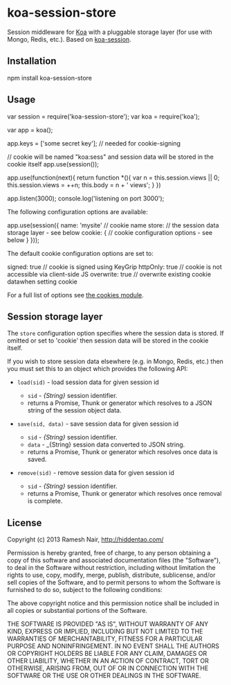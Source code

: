 # koa-session-store

Session middleware for [Koa](https://github.com/koajs/koa) with a pluggable storage layer (for use with Mongo, Redis, etc.).
Based on [koa-session](https://github.com/koajs/session).

## Installation

  npm install koa-session-store

## Usage

  var session = require('koa-session-store');
  var koa = require('koa');

  var app = koa();

  app.keys = ['some secret key'];  // needed for cookie-signing

  // cookie will be named "koa:sess" and session data will be stored in the cookie itself
  app.use(session());

  app.use(function(next){
    return function *(){
      var n = this.session.views || 0;
      this.session.views = ++n;
      this.body = n + ' views';
    }
  })

  app.listen(3000);
  console.log('listening on port 3000');

The following configuration options are available:

  app.use(session({
    name: 'mysite'    // cookie name
    store: <object instance>   // the session data storage layer - see below
    cookie: {
      // cookie configuration options - see below
    }
  }));

The default cookie configuration options are set to:

  signed: true      // cookie is signed using KeyGrip
  httpOnly: true    // cookie is not accessible via client-side JS
  overwrite: true   // overwrite existing cookie datawhen setting cookie

For a full list of options see [the cookies module](https://github.com/jed/cookies#cookiesset-name--value---options--).

## Session storage layer

The `store` configuration option specifies where the session data is stored. If omitted or set to 'cookie' then
session data will be stored in the cookie itself.

If you wish to store session data elsewhere (e.g. in Mongo, Redis, etc.) then you must set this to an object which
provides the following API:

 * `load(sid)` - load session data for given session id
   * `sid` - _{String}_ session identifier.
   * returns a Promise, Thunk or generator which resolves to a JSON string of the session object data.

 * `save(sid, data)` - save session data for given session id
   * `sid` - _{String}_ session identifier.
   * `data` - _{String} session data converted to JSON string.
   * returns a Promise, Thunk or generator which resolves once data is saved.

 * `remove(sid)` - remove session data for given session id
   * `sid` - _{String}_ session identifier.
   * returns a Promise, Thunk or generator which resolves once removal is complete.



## License

Copyright (c) 2013 Ramesh Nair, http://hiddentao.com/

Permission is hereby granted, free of charge, to any person obtaining a copy
of this software and associated documentation files (the "Software"), to deal
in the Software without restriction, including without limitation the rights
to use, copy, modify, merge, publish, distribute, sublicense, and/or sell
copies of the Software, and to permit persons to whom the Software is
furnished to do so, subject to the following conditions:

The above copyright notice and this permission notice shall be included in
all copies or substantial portions of the Software.

THE SOFTWARE IS PROVIDED "AS IS", WITHOUT WARRANTY OF ANY KIND, EXPRESS OR
IMPLIED, INCLUDING BUT NOT LIMITED TO THE WARRANTIES OF MERCHANTABILITY,
FITNESS FOR A PARTICULAR PURPOSE AND NONINFRINGEMENT. IN NO EVENT SHALL THE
AUTHORS OR COPYRIGHT HOLDERS BE LIABLE FOR ANY CLAIM, DAMAGES OR OTHER
LIABILITY, WHETHER IN AN ACTION OF CONTRACT, TORT OR OTHERWISE, ARISING FROM,
OUT OF OR IN CONNECTION WITH THE SOFTWARE OR THE USE OR OTHER DEALINGS IN
THE SOFTWARE.